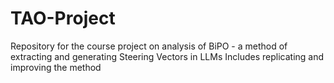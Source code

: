 # TAO-Project
Repository for the course project on analysis of BiPO - a method of extracting and generating Steering Vectors in LLMs
Includes replicating and improving the method
